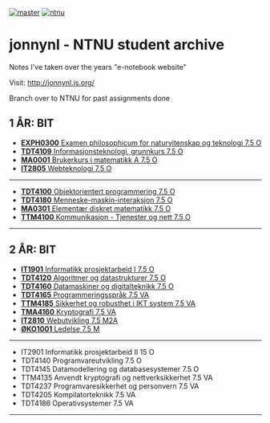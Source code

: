 [![master](https://img.shields.io/badge/branch-master-darkred?logo=read-the-docs)](https://github.com/Shirajuki/jonnynl/tree/master)
[![ntnu](https://img.shields.io/badge/branch-ntnu-red?logo=stackoverflow)](https://github.com/Shirajuki/jonnynl/tree/ntnu)

# jonnynl - NTNU student archive
Notes I've taken over the years "e-notebook website" 

Visit: http://jonnynl.js.org/

Branch over to NTNU for past assignments done


1 ÅR: BIT
--------------------------------------------------------------------------------------------
- [**EXPH0300**  Examen philosophicum for naturvitenskap og teknologi    7.5    O]()
- [**TDT4109**   Informasjonsteknologi, grunnkurs    7.5    O]()
- [**MA0001**    Brukerkurs i matematikk A    7.5    O]()
- [**IT2805**    Webteknologi    7.5    O]()
--------------------------------------------------------------------------------------------
- [**TDT4100**   Objektorientert programmering    7.5    O]()
- [**TDT4180**   Menneske-maskin-interaksjon    7.5    O]()
- [**MA0301**    Elementær diskret matematikk    7.5    O]()
- [**TTM4100**   Kommunikasjon - Tjenester og nett    7.5    O]()
--------------------------------------------------------------------------------------------


2 ÅR: BIT
--------------------------------------------------------------------------------------------
- [**IT1901**    Informatikk prosjektarbeid I    7.5    O]()
- [**TDT4120**    Algoritmer og datastrukturer    7.5    O]()
- [**TDT4160**    Datamaskiner og digitalteknikk    7.5    O]()
- [**TDT4165**    Programmeringsspråk    7.5 VA]()
- [**TTM4185**   Sikkerhet og robusthet i IKT system   7.5 VA]()
- [**TMA4160**    Kryptografi    7.5 VA]()
- [**IT2810**    Webutvikling    7.5  M2A]()
- [**ØKO1001**    Ledelse     7.5    M]()
--------------------------------------------------------------------------------------------
- IT2901    Informatikk prosjektarbeid II    15    O
- TDT4140    Programvareutvikling    7.5    O
- TDT4145    Datamodellering og databasesystemer    7.5    O
- TTM4135    Anvendt kryptografi og nettverksikkerhet    7.5    VA
- TDT4237    Programvaresikkerhet og personvern    7.5    VA
- TDT4205    Kompilatorteknikk    7.5 VA
- TDT4186    Operativsystemer    7.5 VA
--------------------------------------------------------------------------------------------
